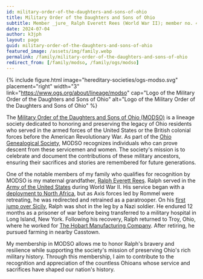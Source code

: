 ```yaml
---
id: military-order-of-the-daughters-and-sons-of-ohio
title: Military Order of the Daughters and Sons of Ohio
subtitle: Member _jure_ Ralph Everett Rees (World War II); member no. 48
date: 2024-07-04
author: k3jph
layout: page
guid: military-order-of-the-daughters-and-sons-of-ohio
featured_image: /assets/img/family.webp
permalink: /family/military-order-of-the-daughters-and-sons-of-ohio
redirect_from: [/family/modso, /family/ogs/modso]
---
```


{% include figure.html image="hereditary-societies/ogs-modso.svg" 
    placement="right" width="3"
    link="https://www.ogs.org/about/lineage/modso"
    cap="Logo of the Military Order of the Daughters and Sons of Ohio"
    alt="Logo of the Military Order of the Daughters and Sons of Ohio" %}

The [Military Order of the Daughters and Sons of Ohio
(MODSO)](https://www.ogs.org/about/lineage/modso) is a lineage society
dedicated to honoring and preserving the legacy of Ohio residents who
served in the armed forces of the United States or the British colonial
forces before the American Revolutionary War.  As part of the [Ohio
Genealogical Society](https://www.ogs.org/), MODSO recognizes
individuals who can prove descent from these servicemen and women. The
society's mission is to celebrate and document the contributions of
these military ancestors, ensuring their sacrifices and stories are
remembered for future generations.

One of the notable members of my family who qualifies for recognition by
MODSO is my maternal grandfather, [Ralph Everett
Rees](https://www.wikitree.com/wiki/Rees-4585). Ralph served in the
[Army of the United
States](https://military-history.fandom.com/wiki/Army_of_the_United_States)
during World War II. His service began with a [deployment to North
Africa](https://encyclopedia.ushmm.org/content/en/article/allied-military-operations-in-north-africa),
but as Axis forces led by Rommel were retreating, he was redirected and
retrained as a paratrooper. On his [first jump over
Sicily](https://www.asomf.org/airborne-operations-in-sicily-operation-husky/),
Ralph was shot in the leg by a Nazi soldier. He endured 12 months as a
prisoner of war before being transferred to a military hospital in Long
Island, New York. Following his recovery, Ralph returned to Troy, Ohio,
where he worked for [The Hobart Manufacturing
Company](https://www.hobartcorp.com/). After retiring, he pursued
farming in nearby Casstown.

My membership in MODSO allows me to honor Ralph's bravery and resilience
while supporting the society's mission of preserving Ohio's rich
military history. Through this membership, I aim to contribute to the
recognition and appreciation of the countless Ohioans whose service and
sacrifices have shaped our nation's history.
